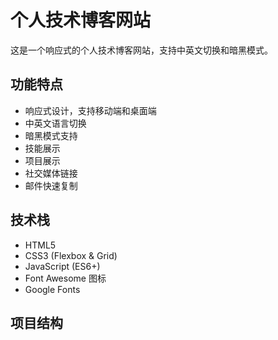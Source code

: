# 个人技术博客网站

这是一个响应式的个人技术博客网站，支持中英文切换和暗黑模式。

## 功能特点

- 响应式设计，支持移动端和桌面端
- 中英文语言切换
- 暗黑模式支持
- 技能展示
- 项目展示
- 社交媒体链接
- 邮件快速复制

## 技术栈

- HTML5
- CSS3 (Flexbox & Grid)
- JavaScript (ES6+)
- Font Awesome 图标
- Google Fonts

## 项目结构
